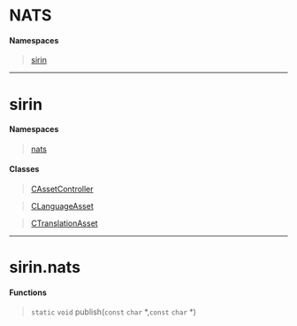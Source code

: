 # NATS
 
#### Namespaces
 
> [sirin](lua/threads/NATS.md#sirin)
 
---
# sirin
 
#### Namespaces
 
> [nats](lua/threads/NATS.md#sirinnats)
 
#### Classes
 
> [CAssetController](lua/classes/CAssetController.md)
 
> [CLanguageAsset](lua/classes/CLanguageAsset.md)
 
> [CTranslationAsset](lua/classes/CTranslationAsset.md)
 
---
# sirin.nats
 
#### Functions
 
> `static` `void` publish(`const` `char` *,`const` `char` *)
 
